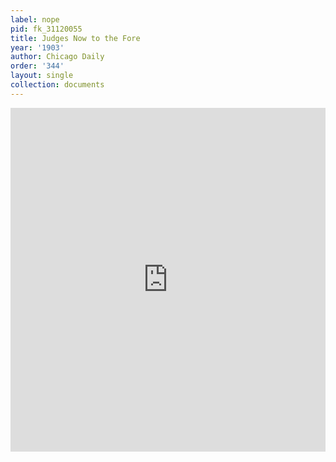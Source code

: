```yaml
---
label: nope
pid: fk_31120055
title: Judges Now to the Fore
year: '1903'
author: Chicago Daily
order: '344'
layout: single
collection: documents
---
```

<iframe src="https://northwestern.app.box.com/embed/s/hcl87npypmb81yr4l5pszd6ifi941l32?sortColumn=date&view=list" width="100%" height="550" frameborder="0" allowfullscreen webkitallowfullscreen msallowfullscreen></iframe>
